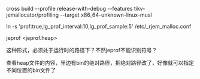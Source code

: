 cross build --profile release-with-debug --features tikv-jemallocator/profiling --target x86_64-unknown-linux-musl

ln -s 'prof:true,lg_prof_interval:10,lg_prof_sample:5' /etc/_rjem_malloc.conf

jeprof <bin> <jeprof.heap>

这种形式，<bin>必须处于运行时的路径下？不然jeprof不能识别符号？

查看heap文件的内容，里边有bin的绝对路径，把绝对路径改了，好像就可以指定不同位置的bin文件了
